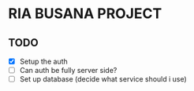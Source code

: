 # RIA BUSANA PROJECT

## TODO
- [x] Setup the auth
- [ ] Can auth be fully server side?
- [ ] Set up database (decide what service should i use)
